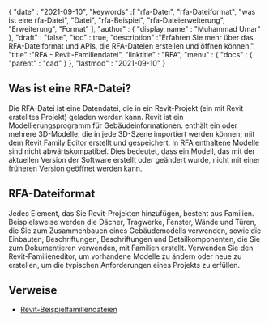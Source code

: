 {
  "date" : "2021-09-10",
  "keywords" :[ "rfa-Datei", "rfa-Dateiformat", "was ist eine rfa-Datei", "Datei", "rfa-Beispiel", "rfa-Dateierweiterung", "Erweiterung", "Format" ],
  "author" : {
    "display_name" : "Muhammad Umar"
},
  "draft" : "false",
  "toc" : true,
  "description" :"Erfahren Sie mehr über das RFA-Dateiformat und APIs, die RFA-Dateien erstellen und öffnen können.",
  "title" :"RFA - Revit-Familiendatei",
  "linktitle" : "RFA",
  "menu" : {
    "docs" : {
      "parent" : "cad"
}
},
  "lastmod" : "2021-09-10"
}

## Was ist eine RFA-Datei?
Die RFA-Datei ist eine Datendatei, die in ein Revit-Projekt (ein mit Revit erstelltes Projekt) geladen werden kann. Revit ist ein Modellierungsprogramm für Gebäudeinformationen. enthält ein oder mehrere 3D-Modelle, die in jede 3D-Szene importiert werden können; mit dem Revit Family Editor erstellt und gespeichert. In RFA enthaltene Modelle sind nicht abwärtskompatibel. Dies bedeutet, dass ein Modell, das mit der aktuellen Version der Software erstellt oder geändert wurde, nicht mit einer früheren Version geöffnet werden kann.


## RFA-Dateiformat
Jedes Element, das Sie Revit-Projekten hinzufügen, besteht aus Familien. Beispielsweise werden die Dächer, Tragwerke, Fenster, Wände und Türen, die Sie zum Zusammenbauen eines Gebäudemodells verwenden, sowie die Einbauten, Beschriftungen, Beschriftungen und Detailkomponenten, die Sie zum Dokumentieren verwenden, mit Familien erstellt. Verwenden Sie den Revit-Familieneditor, um vorhandene Modelle zu ändern oder neue zu erstellen, um die typischen Anforderungen eines Projekts zu erfüllen.


## Verweise

* [Revit-Beispielfamiliendateien](https://help.autodesk.com/view/RVT/2021/ENU/?guid=GUID-73E0E508-B9DA-4405-BAB4-C46D803BC1DE)

